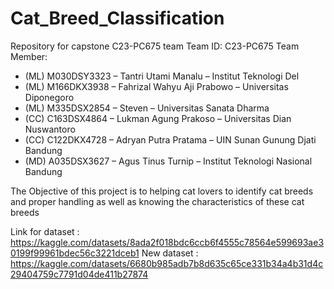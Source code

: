 # Cat_Breed_Classification
Repository for capstone C23-PC675 team
Team ID: C23-PC675
Team Member: 
* (ML) M030DSY3323 – Tantri Utami Manalu – Institut Teknologi Del
* (ML) M166DKX3938 – Fahrizal Wahyu Aji Prabowo – Universitas Diponegoro
* (ML) M335DSX2854 – Steven – Universitas Sanata Dharma
* (CC) C163DSX4864 – Lukman Agung Prakoso – Universitas Dian Nuswantoro
* (CC) C122DKX4728 – Adryan Putra Pratama – UIN Sunan Gunung Djati Bandung
* (MD) A035DSX3627 – Agus Tinus Turnip – Institut Teknologi Nasional Bandung

The Objective of this project is to helping cat lovers to identify cat breeds and proper handling as well as knowing the characteristics of these cat breeds

Link for dataset : https://kaggle.com/datasets/8ada2f018bdc6ccb6f4555c78564e599693ae30199f99961bdec56c3221dceb1
New dataset : https://kaggle.com/datasets/6680b985adb7b8d635c65ce331b34a4b31d4c29404759c7791d04de411b27874
